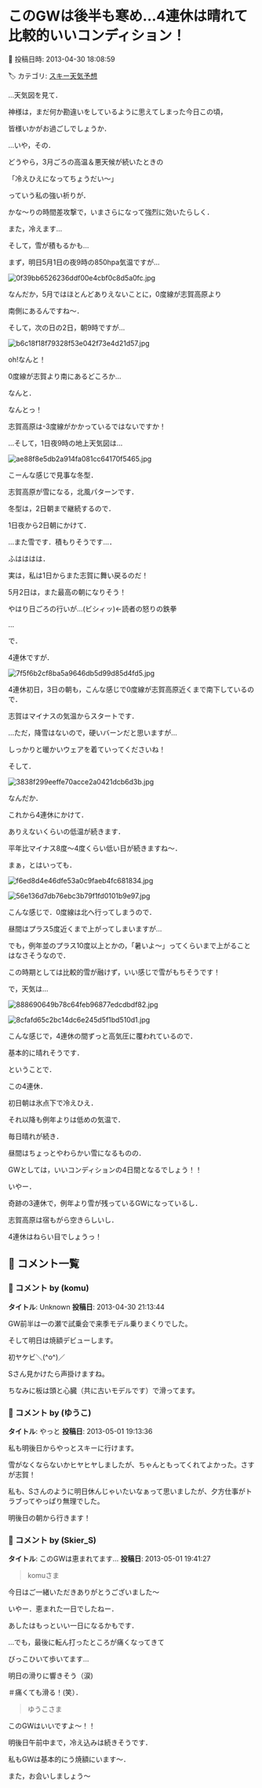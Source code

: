 # このGWは後半も寒め…4連休は晴れて比較的いいコンディション！

📅 投稿日時: 2013-04-30 18:08:59

🏷️ カテゴリ: [スキー天気予想](c6554f5c3c106093b511a8daae23757e8.md)

…天気図を見て．


神様は，まだ何か勘違いをしているように思えてしまった今日この頃，


皆様いかがお過ごしでしょうか．





…いや，その．


どうやら，3月ごろの高温＆悪天候が続いたときの


「冷えひえになってちょうだい～」


っていう私の強い祈りが．


かな～りの時間差攻撃で，いまさらになって強烈に効いたらしく．





また，冷えます…


そして，雪が積もるかも…





まず，明日5月1日の夜9時の850hpa気温ですが…




![0f39bb6526236ddf00e4cbf0c8d5a0fc.jpg](images/0f39bb6526236ddf00e4cbf0c8d5a0fc.jpg)




なんだか，5月ではほとんどありえないことに，0度線が志賀高原より


南側にあるんですね～．





そして，次の日の2日，朝9時ですが…




![b6c18f18f79328f53e042f73e4d21d57.jpg](images/b6c18f18f79328f53e042f73e4d21d57.jpg)




oh!なんと！


0度線が志賀より南にあるどころか…


なんと．


なんとっ！


志賀高原は-3度線がかかっているではないですか！





…そして，1日夜9時の地上天気図は…




![ae88f8e5db2a914fa081cc64170f5465.jpg](images/ae88f8e5db2a914fa081cc64170f5465.jpg)




こーんな感じで見事な冬型．


志賀高原が雪になる，北風パターンです．


冬型は，2日朝まで継続するので．


1日夜から2日朝にかけて．


…また雪です．積もりそうです…．





ふはははは．


実は，私は1日からまた志賀に舞い戻るのだ！


5月2日は，また最高の朝になりそう！


やはり日ごろの行いが…(ビシィッ)←読者の怒りの鉄拳





…


で．


4連休ですが．




![7f5f6b2cf8ba5a9646db5d99d85d4fd5.jpg](images/7f5f6b2cf8ba5a9646db5d99d85d4fd5.jpg)




4連休初日，3日の朝も，こんな感じで0度線が志賀高原近くまで南下しているので．


志賀はマイナスの気温からスタートです．


…ただ，降雪はないので，硬いバーンだと思いますが…


しっかりと暖かいウェアを着ていってくださいね！





そして．




![3838f299eeffe70acce2a0421dcb6d3b.jpg](images/3838f299eeffe70acce2a0421dcb6d3b.jpg)




なんだか．


これから4連休にかけて．


ありえないくらいの低温が続きます．


平年比マイナス8度～4度くらい低い日が続きますね～．





まぁ，とはいっても．




![f6ed8d4e46dfe53a0c9faeb4fc681834.jpg](images/f6ed8d4e46dfe53a0c9faeb4fc681834.jpg)






![56e136d7db76ebc3b79f1fd0101b9e97.jpg](images/56e136d7db76ebc3b79f1fd0101b9e97.jpg)




こんな感じで．0度線は北へ行ってしまうので．


昼間はプラス5度近くまで上がってしまいますが…


でも，例年並のプラス10度以上とかの，「暑いよ～」ってくらいまで上がることはなさそうなので．


この時期としては比較的雪が融けず，いい感じで雪がもちそうです！





で，天気は…




![888690649b78c64feb96877edcdbdf82.jpg](images/888690649b78c64feb96877edcdbdf82.jpg)






![8cfafd65c2bc14dc6e245d5f1bd510d1.jpg](images/8cfafd65c2bc14dc6e245d5f1bd510d1.jpg)




こんな感じで，4連休の間ずっと高気圧に覆われているので．


基本的に晴れそうです．





ということで．


この4連休．


初日朝は氷点下で冷えひえ．


それ以降も例年よりは低めの気温で．


毎日晴れが続き．


昼間はちょっとやわらかい雪になるものの．


GWとしては，いいコンディションの4日間となるでしょう！！





いやー．


奇跡の3連休で，例年より雪が残っているGWになっているし．


志賀高原は宿もがら空きらしいし．


4連休はねらい目でしょうっ！

## 💬 コメント一覧

### 💬 コメント by (komu)
**タイトル**: Unknown
**投稿日**: 2013-04-30 21:13:44

GW前半は一の瀬で試乗会で来季モデル乗りまくりでした。

そして明日は焼額デビューします。

初ヤケビ＼(^o^)／

Sさん見かけたら声掛けますね。

ちなみに板は頭と心臓（共に古いモデルです）で滑ってます。

### 💬 コメント by (ゆうこ)
**タイトル**: やっと
**投稿日**: 2013-05-01 19:13:36

私も明後日からやっとスキーに行けます。

雪がなくならないかヒヤヒヤしましたが、ちゃんともってくれてよかった。さすが志賀！

私も、Sさんのように明日休んじゃいたいなぁって思いましたが、夕方仕事がトラブってやっぱり無理でした。

明後日の朝から行きます！

### 💬 コメント by (Skier_S)
**タイトル**: このGWは恵まれてます…
**投稿日**: 2013-05-01 19:41:27

>komuさま

今日はご一緒いただきありがとうございました～

いやー．恵まれた一日でしたねー．

あしたはもっといい一日になるかもです．

…でも，最後に転ん打ったところが痛くなってきて

びっこひいて歩いてます…

明日の滑りに響きそう（涙)

＃痛くても滑る！(笑）．



>ゆうこさま

このGWはいいですよ～！！

明後日午前中まで，冷え込みは続きそうです．

私もGWは基本的にう焼額にいます～．

また，お会いしましょう～

